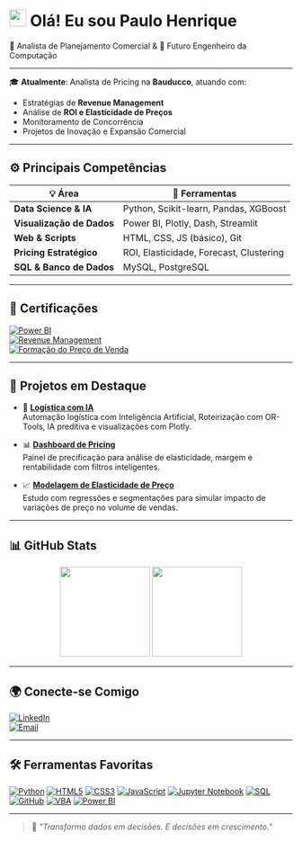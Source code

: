 <h1><img src="https://raw.githubusercontent.com/rahulbanerjee26/githubProfileReadmeGenerator/main/gifs/wave.gif" width="30"> Olá! Eu sou Paulo Henrique</h1>
🎯 Analista de Planejamento Comercial & 🚀 Futuro Engenheiro da Computação

---

🎓 **Atualmente**: Analista de Pricing na **Bauducco**, atuando com:
- Estratégias de **Revenue Management**
- Análise de **ROI e Elasticidade de Preços**
- Monitoramento de Concorrência
- Projetos de Inovação e Expansão Comercial

---

## ⚙️ Principais Competências

| 💡 Área | 🚀 Ferramentas |
|--------|----------------|
| **Data Science & IA** | Python, Scikit-learn, Pandas, XGBoost |
| **Visualização de Dados** | Power BI, Plotly, Dash, Streamlit |
| **Web & Scripts** | HTML, CSS, JS (básico), Git |
| **Pricing Estratégico** | ROI, Elasticidade, Forecast, Clustering |
| **SQL & Banco de Dados** | MySQL, PostgreSQL |

---

## 📌 Certificações

[![Power BI](https://img.shields.io/badge/-Power%20BI-blue?style=for-the-badge&logo=microsoft)](https://example.com)  
[![Revenue Management](https://img.shields.io/badge/-Revenue%20Management-purple?style=for-the-badge&logo=analytics)](https://example.com)  
[![Formação do Preço de Venda](https://img.shields.io/badge/-Preço%20de%20Venda-orange?style=for-the-badge&logo=academy)](https://example.com)

---

## 🚀 Projetos em Destaque

- 🔧 [**Logística com IA**](https://github.com/Henrique-Torquato/case-logistica-ia)  
  Automação logística com Inteligência Artificial, Roteirização com OR-Tools, IA preditiva e visualizações com Plotly.

- 📊 [**Dashboard de Pricing**](https://github.com/Henrique-Torquato/seu-projeto)  
  Painel de precificação para análise de elasticidade, margem e rentabilidade com filtros inteligentes.

- 📈 [**Modelagem de Elasticidade de Preço**](https://github.com/Henrique-Torquatoo/seu-projeto)  
  Estudo com regressões e segmentações para simular impacto de variações de preço no volume de vendas.

---

## 📊 GitHub Stats

<div align="center">
  <img height="160px" src="https://github-readme-stats.vercel.app/api?username=Henrique-Torquato&show_icons=true&theme=radical  " />
  <img height="160px" src="https://github-readme-stats.vercel.app/api/top-langs/?username=Henrique-Torquato&layout=compact&theme=radical  " />
</div>

---

## 🌍 Conecte-se Comigo

[![LinkedIn](https://img.shields.io/badge/-LinkedIn-blue?style=for-the-badge&logo=linkedin)](https://www.linkedin.com/in/hhenrique-torquato/)  
[![Email](https://img.shields.io/badge/-E--mail-red?style=for-the-badge&logo=gmail)](mailto:hhenrique.torquato@gmail.com)

---

## 🛠️ Ferramentas Favoritas

[![Python](https://img.shields.io/badge/Python-FFD43B?style=flat-square&logo=python&logoColor=blue )](https://python.org )
[![HTML5](https://img.shields.io/badge/HTML5-E34F26?style=flat-square&logo=html5&logoColor=white )](https://developer.mozilla.org/en-US/docs/Web/HTML )
[![CSS3](https://img.shields.io/badge/CSS3-1572B6?style=flat-square&logo=css3&logoColor=white )](https://developer.mozilla.org/en-US/docs/Web/CSS )
[![JavaScript](https://img.shields.io/badge/JavaScript-F7DF1E?style=flat-square&logo=javascript&logoColor=black )](https://developer.mozilla.org/en-US/docs/Web/JavaScript )
[![Jupyter Notebook](https://img.shields.io/badge/Jupyter-FF6F00?style=flat-square&logo=jupyter&logoColor=white )](https://jupyter.org )
[![SQL](https://img.shields.io/badge/SQL-003366?style=flat-square&logo=mysql&logoColor=white )](https://www.mysql.com )
[![GitHub](https://img.shields.io/badge/GitHub-181717?style=flat-square&logo=github&logoColor=white )](https://github.com/Henrique-Torquato )
[![VBA](https://img.shields.io/badge/VBA-009999?style=flat-square&logo=visual-basic-dot-net&logoColor=white )](https://learn.microsoft.com/en-us/dotnet/visual-basic/ )
[![Power BI](https://img.shields.io/badge/Power%20BI-107C10?style=flat-square&logo=microsoft-power-bi&logoColor=white )](https://powerbi.microsoft.com )

---

> 🧠 _"Transformo dados em decisões. E decisões em crescimento."_  
